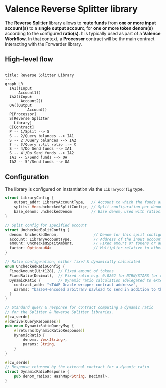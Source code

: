 # Valence Reverse Splitter library

The **Reverse Splitter** library allows to **route funds** from **one or more input account(s)** to a **single output account**, for **one or more token denom(s)** according to the configured **ratio(s)**. It is typically used as part of a **Valence Workflow**. In that context, a **Processor** contract will be the main contract interacting with the Forwarder library.

## High-level flow

```mermaid
---
title: Reverse Splitter Library
---
graph LR
  IA1((Input
      Account1))
  IA2((Input
       Account2))
  OA((Output
		  Account))
  P[Processor]
  S[Reverse Splitter
    Library]
  C[Contract]
  P -- 1/Split --> S
  S -- 2/Query balances --> IA1
  S -- 2'/Query balances --> IA2
  S -. 3/Query split ratio .-> C
  S -- 4/Do Send funds --> IA1
  S -- 4'/Do Send funds --> IA2
  IA1 -- 5/Send funds --> OA
  IA2 -- 5'/Send funds --> OA
```

## Configuration

The library is configured on instantiation via the `LibraryConfig` type.

```rust
struct LibraryConfig {
    output_addr: LibraryAccountType,   // Account to which the funds are sent.
    splits: Vec<UncheckedSplitConfig>, // Split configuration per denom.
    base_denom: UncheckedDenom         // Base denom, used with ratios.
}

// Split config for specified account
struct UncheckedSplitConfig {
  denom: UncheckedDenom,                // Denom for this split configuration (either native or CW20).
  account: LibraryAccountType,          // Address of the input account for this split config.
  amount: UncheckedSplitAmount,         // Fixed amount of tokens or an amount defined based on a ratio.
  factor: Option<u64>                   // Multiplier relative to other denoms (only used if a ratio is specified).
}

// Ratio configuration, either fixed & dynamically calculated
enum UncheckedRatioConfig {
  FixedAmount(Uint128), // Fixed amount of tokens
  FixedRatio(Decimal),  // Fixed ratio e.g. 0.0262 for NTRN/STARS (or could be another arbitrary ratio)
  DynamicRatio {        // Dynamic ratio calculation (delegated to external contract)
	contract_addr: "<TWAP Oracle wrapper contract address>",
    params: "base64-encoded arbitrary payload to send in addition to the denoms"
  }
}

// Standard query & response for contract computing a dynamic ratio
// for the Splitter & Reverse Splitter libraries.
#[cw_serde]
#[derive(QueryResponses)]
pub enum DynamicRatioQueryMsg {
    #[returns(DynamicRatioResponse)]
    DynamicRatio {
        denoms: Vec<String>,
        params: String,
    }
}

#[cw_serde]
// Response returned by the external contract for a dynamic ratio
struct DynamicRatioResponse {
    pub denom_ratios: HashMap<String, Decimal>,
}
```
